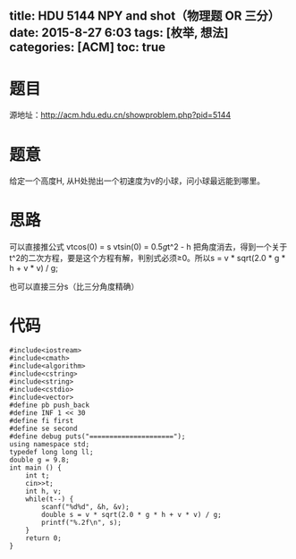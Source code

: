 title: HDU 5144 NPY and shot（物理题 OR 三分）
date: 2015-8-27 6:03
tags: [枚举, 想法]
categories: [ACM]
toc: true
---
# 题目	
源地址：http://acm.hdu.edu.cn/showproblem.php?pid=5144

# 题意
给定一个高度H, 从H处抛出一个初速度为v的小球，问小球最远能到哪里。

# 思路
可以直接推公式
vtcos(0) = s
vtsin(0) = 0.5*g*t^2 - h
把角度消去，得到一个关于t^2的二次方程，要是这个方程有解，判别式必须≥0。所以s = v * sqrt(2.0 * g * h + v * v) / g;

也可以直接三分s（比三分角度精确）

<!--more-->

# 代码
```
#include<iostream>
#include<cmath>
#include<algorithm>
#include<cstring>
#include<string>
#include<cstdio>
#include<vector>
#define pb push_back
#define INF 1 << 30
#define fi first
#define se second
#define debug puts("=====================");
using namespace std;
typedef long long ll;
double g = 9.8;
int main () {
    int t;
    cin>>t;
    int h, v;
    while(t--) {
        scanf("%d%d", &h, &v);
        double s = v * sqrt(2.0 * g * h + v * v) / g;
        printf("%.2f\n", s);
    }
    return 0;
}
```
